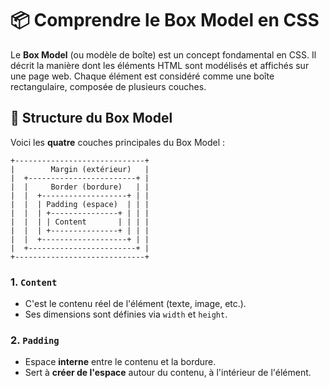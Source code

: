 # 📦 Comprendre le Box Model en CSS

Le **Box Model** (ou modèle de boîte) est un concept fondamental en CSS. Il décrit la manière dont les éléments HTML sont modélisés et affichés sur une page web. Chaque élément est considéré comme une boîte rectangulaire, composée de plusieurs couches.

## 🧱 Structure du Box Model

Voici les **quatre** couches principales du Box Model :

```
+-----------------------------+
|        Margin (extérieur)   |
|  +------------------------+ |
|  |     Border (bordure)   | |
|  |  +-------------------+ | |
|  |  | Padding (espace)  | | |
|  |  | +---------------+ | | |
|  |  | | Content       | | | |
|  |  | +---------------+ | | |
|  |  +-------------------+ | |
|  +------------------------+ |
+-----------------------------+
```

### 1. `Content`
- C'est le contenu réel de l'élément (texte, image, etc.).
- Ses dimensions sont définies via `width` et `height`.

### 2. `Padding`
- Espace **interne** entre le contenu et la bordure.
- Sert à **créer de l'espace** autour du contenu, à l'intérieur de l'élément.
